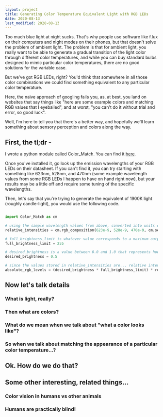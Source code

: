 ```yaml
---
layout: project
title: Generating Color Temperature Equivalent Light with RGB LEDs
date: 2020-08-13
last_modified: 2020-08-13
---
```


Too much blue light at night sucks. That's why people use software like f.lux on their computers and night modes on their phones, but that doesn't solve the problem of ambient light. The problem is that for ambient light, you really want to be able to generate a gradual transition of the light color through different color temperatures, and while you can buy standard bulbs designed to mimic particular color temperatures, there are no good solutions for the variable case.

But we've got RGB LEDs, right? You'd think that somewhere in all those color combinations we could find something equivalent to any particular color temperature.

Here, the naive approach of googling fails you, as, at best, you land on websites that say things like "here are some example colors and matching RGB values that I eyeballed", and at worst, "you can't do it without trial and error, so good luck".

Well, I'm here to tell you that there's a better way, and hopefully we'll learn something about sensory perception and colors along the way.

## First, the tl;dr - 

I wrote a python module called Color_Match. You can find it [here]().

Once you've installed it, go look up the emission wavelengths of your RGB LEDs on their datasheet. If you can't find it, you can try starting with something like 623nm, 528nm, and 470nm (some example wavelength values from some RGB LEDs I happen to have on hand right now), but your results may be a little off and require some tuning of the specific wavelengths.

Then, let's say that you're trying to generate the equivalent of 1900K light (roughly candle-light), you would use the following code.

```python

import Color_Match as cm

# using the sample wavelength values from above, converted into units of meters
relative_intensities = cm.rgb_composition(623e-9, 528e-9, 470e-9, cm.sense_vector(cm.planck_spectrum(1900)))

# full_brightness_limit is whatever value corresponds to a maximum output on an individual RGB channel, typically this is 255
full_brightness_limit = 255

# desired_brightness is a value between 0.0 and 1.0 that represents how bright you want your LEDs to be running; e.g., use 0.5 for 50% brightness
desired_brightness = 0.5

# since the values stored in relative_intensities are... relative intensities, we need to scale them to produce the correct absolute settings for your RGB channels
absolute_rgb_levels = (desired_brightness * full_brightness_limit) * relative_intensities

```

## Now let's talk details

### What is light, really?

### Then what are colors?

### What do we mean when we talk about "what a color looks like"?

### So when we talk about matching the appearance of a particular color temperature…?

## Ok. How do we do that?

## Some other interesting, related things…

### Color vision in humans vs other animals

### Humans are practically blind!
